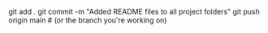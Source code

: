 git add .
git commit -m "Added README files to all project folders"
git push origin main  # (or the branch you're working on)
